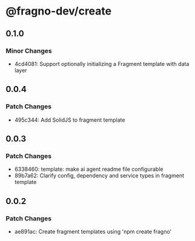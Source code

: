 # @fragno-dev/create

## 0.1.0

### Minor Changes

- 4cd4081: Support optionally initializing a Fragment template with data layer

## 0.0.4

### Patch Changes

- 495c344: Add SolidJS to fragment template

## 0.0.3

### Patch Changes

- 6338460: template: make ai agent readme file configurable
- 89b7a62: Clarify config, dependency and service types in fragment template

## 0.0.2

### Patch Changes

- ae891ac: Create fragment templates using 'npm create fragno'
